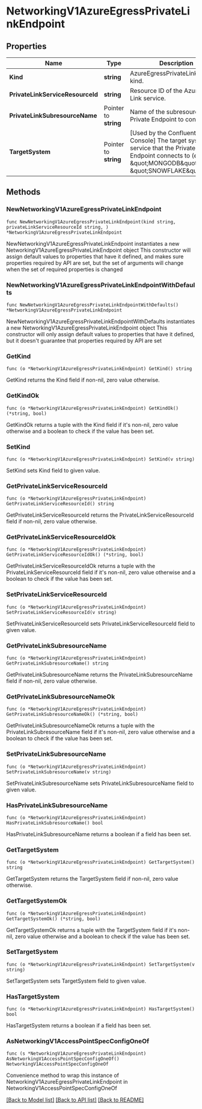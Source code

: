 # NetworkingV1AzureEgressPrivateLinkEndpoint

## Properties

Name | Type | Description | Notes
------------ | ------------- | ------------- | -------------
**Kind** | **string** | AzureEgressPrivateLinkEndpoint kind. | 
**PrivateLinkServiceResourceId** | **string** | Resource ID of the Azure Private Link service. | 
**PrivateLinkSubresourceName** | Pointer to **string** | Name of the subresource for the Private Endpoint to connect to. | [optional] 
**TargetSystem** | Pointer to **string** | [Used by the Confluent Cloud Console] The target system or service that the PrivateLink Endpoint connects to (e.g. \&quot;MONGODB\&quot; or \&quot;SNOWFLAKE\&quot;). | [optional] 

## Methods

### NewNetworkingV1AzureEgressPrivateLinkEndpoint

`func NewNetworkingV1AzureEgressPrivateLinkEndpoint(kind string, privateLinkServiceResourceId string, ) *NetworkingV1AzureEgressPrivateLinkEndpoint`

NewNetworkingV1AzureEgressPrivateLinkEndpoint instantiates a new NetworkingV1AzureEgressPrivateLinkEndpoint object
This constructor will assign default values to properties that have it defined,
and makes sure properties required by API are set, but the set of arguments
will change when the set of required properties is changed

### NewNetworkingV1AzureEgressPrivateLinkEndpointWithDefaults

`func NewNetworkingV1AzureEgressPrivateLinkEndpointWithDefaults() *NetworkingV1AzureEgressPrivateLinkEndpoint`

NewNetworkingV1AzureEgressPrivateLinkEndpointWithDefaults instantiates a new NetworkingV1AzureEgressPrivateLinkEndpoint object
This constructor will only assign default values to properties that have it defined,
but it doesn't guarantee that properties required by API are set

### GetKind

`func (o *NetworkingV1AzureEgressPrivateLinkEndpoint) GetKind() string`

GetKind returns the Kind field if non-nil, zero value otherwise.

### GetKindOk

`func (o *NetworkingV1AzureEgressPrivateLinkEndpoint) GetKindOk() (*string, bool)`

GetKindOk returns a tuple with the Kind field if it's non-nil, zero value otherwise
and a boolean to check if the value has been set.

### SetKind

`func (o *NetworkingV1AzureEgressPrivateLinkEndpoint) SetKind(v string)`

SetKind sets Kind field to given value.


### GetPrivateLinkServiceResourceId

`func (o *NetworkingV1AzureEgressPrivateLinkEndpoint) GetPrivateLinkServiceResourceId() string`

GetPrivateLinkServiceResourceId returns the PrivateLinkServiceResourceId field if non-nil, zero value otherwise.

### GetPrivateLinkServiceResourceIdOk

`func (o *NetworkingV1AzureEgressPrivateLinkEndpoint) GetPrivateLinkServiceResourceIdOk() (*string, bool)`

GetPrivateLinkServiceResourceIdOk returns a tuple with the PrivateLinkServiceResourceId field if it's non-nil, zero value otherwise
and a boolean to check if the value has been set.

### SetPrivateLinkServiceResourceId

`func (o *NetworkingV1AzureEgressPrivateLinkEndpoint) SetPrivateLinkServiceResourceId(v string)`

SetPrivateLinkServiceResourceId sets PrivateLinkServiceResourceId field to given value.


### GetPrivateLinkSubresourceName

`func (o *NetworkingV1AzureEgressPrivateLinkEndpoint) GetPrivateLinkSubresourceName() string`

GetPrivateLinkSubresourceName returns the PrivateLinkSubresourceName field if non-nil, zero value otherwise.

### GetPrivateLinkSubresourceNameOk

`func (o *NetworkingV1AzureEgressPrivateLinkEndpoint) GetPrivateLinkSubresourceNameOk() (*string, bool)`

GetPrivateLinkSubresourceNameOk returns a tuple with the PrivateLinkSubresourceName field if it's non-nil, zero value otherwise
and a boolean to check if the value has been set.

### SetPrivateLinkSubresourceName

`func (o *NetworkingV1AzureEgressPrivateLinkEndpoint) SetPrivateLinkSubresourceName(v string)`

SetPrivateLinkSubresourceName sets PrivateLinkSubresourceName field to given value.

### HasPrivateLinkSubresourceName

`func (o *NetworkingV1AzureEgressPrivateLinkEndpoint) HasPrivateLinkSubresourceName() bool`

HasPrivateLinkSubresourceName returns a boolean if a field has been set.

### GetTargetSystem

`func (o *NetworkingV1AzureEgressPrivateLinkEndpoint) GetTargetSystem() string`

GetTargetSystem returns the TargetSystem field if non-nil, zero value otherwise.

### GetTargetSystemOk

`func (o *NetworkingV1AzureEgressPrivateLinkEndpoint) GetTargetSystemOk() (*string, bool)`

GetTargetSystemOk returns a tuple with the TargetSystem field if it's non-nil, zero value otherwise
and a boolean to check if the value has been set.

### SetTargetSystem

`func (o *NetworkingV1AzureEgressPrivateLinkEndpoint) SetTargetSystem(v string)`

SetTargetSystem sets TargetSystem field to given value.

### HasTargetSystem

`func (o *NetworkingV1AzureEgressPrivateLinkEndpoint) HasTargetSystem() bool`

HasTargetSystem returns a boolean if a field has been set.


### AsNetworkingV1AccessPointSpecConfigOneOf

`func (s *NetworkingV1AzureEgressPrivateLinkEndpoint) AsNetworkingV1AccessPointSpecConfigOneOf() NetworkingV1AccessPointSpecConfigOneOf`

Convenience method to wrap this instance of NetworkingV1AzureEgressPrivateLinkEndpoint in NetworkingV1AccessPointSpecConfigOneOf

[[Back to Model list]](../README.md#documentation-for-models) [[Back to API list]](../README.md#documentation-for-api-endpoints) [[Back to README]](../README.md)


